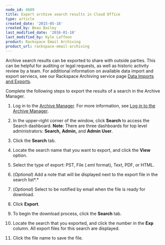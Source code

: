 ```yaml
---
node_id: 4689
title: Export archive search results in Cloud Office
type: article
created_date: '2015-05-18'
created_by: Beau Bailey
last_modified_date: '2016-01-18'
last_modified_by: Kyle Laffoon
product: Rackspace Email Archiving
product_url: rackspace-email-archiving
---
```


Archive search results can be exported to share with outside parties.
This can be helpful for auditing or legal requests, as well as historic
activity review by a team. For additional information on available data
import and export serviecs, see our Rackspace Archiving service page
[Data Imports and
Exports](http://www.rackspace.com/apps/support/portal/6204).

Complete the following steps to export the results of a search in
the Archive Manager.

1.  Log in to the [Archive
    Manager](https://cp.rackspace.com/Login.aspx?ReturnUrl=%2f).
    For more information, see [Log in to the Archive
    Manager](/how-to/log-in-to-the-archive-manager).

2.  In the upper-right corner of the window, click **Search** to access
    the Search dashboard.
    **Note**: There are three dashboards for top level administrators:
    **Search,** **Admin,** and **Admin User**.

3.  Click the **Search** tab.

4.  Locate the search name that you want to export, and click the
    **View** option.

5.  Select the type of export: PST, File (.eml format), Text, PDF, or
    HTML.

6.  (*Optional*) Add a note that will be displayed next to the export
    file in the search list*.*

7.  (*Optional*) Select to be notified by email when the file is ready
    for download.

8.  Click **Export**.

9.  To begin the download process, click the **Search** tab.

10. Locate the search that you exported, and click the number in the
    **Exp** column.
    All export files for this search are displayed.

11. Click the file name to save the file.



